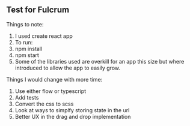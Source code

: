 ##  Test for Fulcrum

Things to note:

1) I used create react app
2) To run:
  1) npm install 
  2) npm start
3) Some of the libraries used are overkill for an app this size but where introduced to allow the app to easily grow.

Things I would change with more time:

1) Use either flow or typescript
2) Add tests
3) Convert the css to scss 
4) Look at ways to simplfy storing state in the url
5) Better UX in the drag and drop implementation  